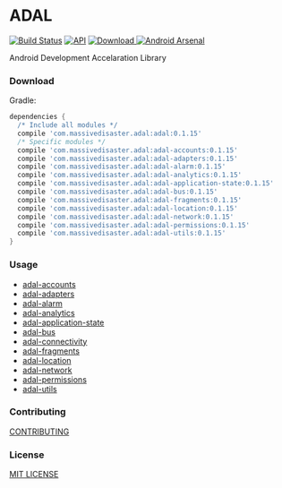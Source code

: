 # ADAL
[![Build Status](https://travis-ci.org/massivedisaster/ADAL.svg?branch=master)](https://travis-ci.org/massivedisaster/ADAL)
[![API](https://img.shields.io/badge/API-16%2B-green.svg?style=flat)](https://android-arsenal.com/api?level=16)
[ ![Download](https://api.bintray.com/packages/massivedisaster/maven/adal/images/download.svg) ](https://bintray.com/massivedisaster/maven/adal/_latestVersion)
[![Android Arsenal](https://img.shields.io/badge/Android%20Arsenal-ADAL%20--%20Android%20Development%20Accelaration%20Library-yellow.svg?style=flat)](https://android-arsenal.com/details/1/5939)

Android Development Accelaration Library

### Download
Gradle:

```gradle
dependencies {
  /* Include all modules */
  compile 'com.massivedisaster.adal:adal:0.1.15'
  /* Specific modules */
  compile 'com.massivedisaster.adal:adal-accounts:0.1.15'
  compile 'com.massivedisaster.adal:adal-adapters:0.1.15'
  compile 'com.massivedisaster.adal:adal-alarm:0.1.15'
  compile 'com.massivedisaster.adal:adal-analytics:0.1.15'
  compile 'com.massivedisaster.adal:adal-application-state:0.1.15'
  compile 'com.massivedisaster.adal:adal-bus:0.1.15'
  compile 'com.massivedisaster.adal:adal-fragments:0.1.15'
  compile 'com.massivedisaster.adal:adal-location:0.1.15'
  compile 'com.massivedisaster.adal:adal-network:0.1.15'
  compile 'com.massivedisaster.adal:adal-permissions:0.1.15'
  compile 'com.massivedisaster.adal:adal-utils:0.1.15'
}
```

### Usage
- [adal-accounts](docs/adal-accounts.md)
- [adal-adapters](docs/adal-adapters.md)
- [adal-alarm](docs/adal-alarm.md)
- [adal-analytics](docs/adal-analytics.md)
- [adal-application-state](docs/adal-application-state.md)
- [adal-bus](docs/adal-bus.md)
- [adal-connectivity](docs/adal-connectivity.md)
- [adal-fragments](docs/adal-fragments.md)
- [adal-location](docs/adal-location.md)
- [adal-network](docs/adal-network.md)
- [adal-permissions](docs/adal-permissions.md)
- [adal-utils](docs/adal-utils.md)

### Contributing
[CONTRIBUTING](CONTRIBUTING.md)

### License
[MIT LICENSE](LICENSE.md)